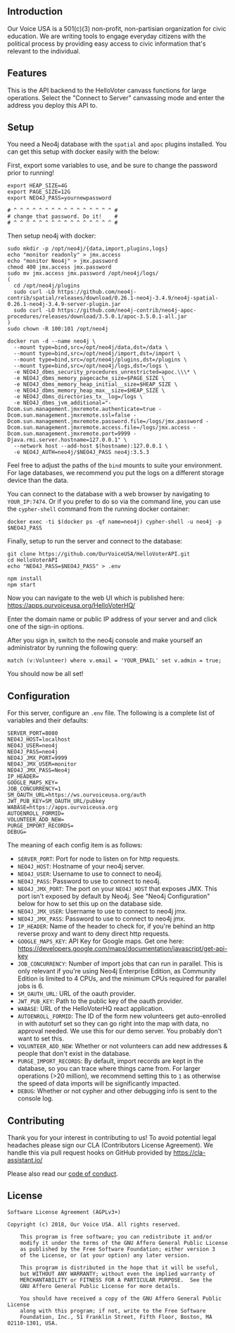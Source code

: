 ## Introduction

Our Voice USA is a 501(c)(3) non-profit, non-partisian organization for civic education. We are writing tools to engage everyday citizens with the political process by providing easy access to civic information that's relevant to the individual.

## Features

This is the API backend to the HelloVoter canvass functions for large operations. Select the "Connect to Server" canvassing mode and enter the address you deploy this API to.

## Setup

You need a Neo4j database with the `spatial` and `apoc` plugins installed. You can get this setup with docker easily with the below:

First, export some variables to use, and be sure to change the password prior to running!

    export HEAP_SIZE=4G
    export PAGE_SIZE=12G
    export NEO4J_PASS=yournewpassword
    
    # ^ ^ ^ ^ ^ ^ ^ ^ ^ ^ ^ ^ ^ ^ ^ ^ #
    # change that password. Do it!    #
    # ^ ^ ^ ^ ^ ^ ^ ^ ^ ^ ^ ^ ^ ^ ^ ^ #

Then setup neo4j with docker:

    sudo mkdir -p /opt/neo4j/{data,import,plugins,logs}
    echo "monitor readonly" > jmx.access
    echo "monitor Neo4j" > jmx.password
    chmod 400 jmx.access jmx.password
    sudo mv jmx.access jmx.password /opt/neo4j/logs/
    (
      cd /opt/neo4j/plugins
      sudo curl -LO https://github.com/neo4j-contrib/spatial/releases/download/0.26.1-neo4j-3.4.9/neo4j-spatial-0.26.1-neo4j-3.4.9-server-plugin.jar
      sudo curl -LO https://github.com/neo4j-contrib/neo4j-apoc-procedures/releases/download/3.5.0.1/apoc-3.5.0.1-all.jar
    )
    sudo chown -R 100:101 /opt/neo4j

    docker run -d --name neo4j \
      --mount type=bind,src=/opt/neo4j/data,dst=/data \
      --mount type=bind,src=/opt/neo4j/import,dst=/import \
      --mount type=bind,src=/opt/neo4j/plugins,dst=/plugins \
      --mount type=bind,src=/opt/neo4j/logs,dst=/logs \
      -e NEO4J_dbms_security_procedures_unrestricted=apoc.\\\* \
      -e NEO4J_dbms_memory_pagecache_size=$PAGE_SIZE \
      -e NEO4J_dbms_memory_heap_initial__size=$HEAP_SIZE \
      -e NEO4J_dbms_memory_heap_max__size=$HEAP_SIZE \
      -e NEO4J_dbms_directories_tx__log=/logs \
      -e NEO4J_dbms_jvm_additional="-Dcom.sun.management.jmxremote.authenticate=true -Dcom.sun.management.jmxremote.ssl=false -Dcom.sun.management.jmxremote.password.file=/logs/jmx.password -Dcom.sun.management.jmxremote.access.file=/logs/jmx.access -Dcom.sun.management.jmxremote.port=9999 -Djava.rmi.server.hostname=127.0.0.1" \
      --network host --add-host $(hostname):127.0.0.1 \
      -e NEO4J_AUTH=neo4j/$NEO4J_PASS neo4j:3.5.3

Feel free to adjust the paths of the `bind` mounts to suite your environment. For lage databases, we recommend you put the logs on a different storage device than the data.

You can connect to the database with a web browser by navigating to `YOUR_IP:7474`. Or if you prefer to do so via the command line, you can use the `cypher-shell` command from the running docker container:

    docker exec -ti $(docker ps -qf name=neo4j) cypher-shell -u neo4j -p $NEO4J_PASS

Finally, setup to run the server and connect to the database:

    git clone https://github.com/OurVoiceUSA/HelloVoterAPI.git
    cd HelloVoterAPI
    echo "NEO4J_PASS=$NEO4J_PASS" > .env
    
    npm install
    npm start

Now you can navigate to the web UI which is published here: https://apps.ourvoiceusa.org/HelloVoterHQ/

Enter the domain name or public IP address of your server and and click one of the sign-in options.

After you sign in, switch to the neo4j console and make yourself an administrator by running the following query:

    match (v:Volunteer) where v.email = 'YOUR_EMAIL' set v.admin = true;

You should now be all set!

## Configuration

For this server, configure an `.env` file. The following is a complete list of variables and their defaults:

    SERVER_PORT=8080
    NEO4J_HOST=localhost
    NEO4J_USER=neo4j
    NEO4J_PASS=neo4j
    NEO4J_JMX_PORT=9999
    NEO4J_JMX_USER=monitor
    NEO4J_JMX_PASS=Neo4j
    IP_HEADER=
    GOOGLE_MAPS_KEY=
    JOB_CONCURRENCY=1
    SM_OAUTH_URL=https://ws.ourvoiceusa.org/auth
    JWT_PUB_KEY=SM_OAUTH_URL/pubkey
    WABASE=https://apps.ourvoiceusa.org
    AUTOENROLL_FORMID=
    VOLUNTEER_ADD_NEW=
    PURGE_IMPORT_RECORDS=
    DEBUG=

The meaning of each config item is as follows:

* `SERVER_PORT`: Port for node to listen on for http requests.
* `NEO4J_HOST`: Hostname of your neo4j server.
* `NEO4J_USER`: Username to use to connect to neo4j.
* `NEO4J_PASS`: Password to use to connect to neo4j.
* `NEO4J_JMX_PORT`: The port on your `NEO4J_HOST` that exposes JMX. This port isn't exposed by default by Neo4j. See "Neo4j Configuration" below for how to set this up on the database side.
* `NEO4J_JMX_USER`: Username to use to connect to neo4j jmx.
* `NEO4J_JMX_PASS`: Password to use to connect to neo4j jmx.
* `IP_HEADER`: Name of the header to check for, if you're behind an http reverse proxy and want to deny direct http requests.
* `GOOGLE_MAPS_KEY`: API Key for Google maps. Get one here: https://developers.google.com/maps/documentation/javascript/get-api-key
* `JOB_CONCURRENCY`: Number of import jobs that can run in parallel. This is only relevant if you're using Neo4j Enterprise Edition, as Community Edition is limited to 4 CPUs, and the minimum CPUs required for parallel jobs is 6.
* `SM_OAUTH_URL`: URL of the oauth provider.
* `JWT_PUB_KEY`: Path to the public key of the oauth provider.
* `WABASE`: URL of the HelloVoterHQ react application.
* `AUTOENROLL_FORMID`: The ID of the form new volunteers get auto-enrolled in with autoturf set so they can go right into the map with data, no approval needed. We use this for our demo server. You probably don't want to set this.
* `VOLUNTEER_ADD_NEW`: Whether or not volunteers can add new addresses & people that don't exist in the database.
* `PURGE_IMPORT_RECORDS`: By default, import records are kept in the database, so you can trace where things came from. For larger operations (>20 million), we recommend setting this to `1` as otherwise the speed of data imports will be significantly impacted.
* `DEBUG`: Whether or not cypher and other debugging info is sent to the console log.

## Contributing

Thank you for your interest in contributing to us! To avoid potential legal headaches please sign our CLA (Contributors License Agreement). We handle this via pull request hooks on GitHub provided by https://cla-assistant.io/

Please also read our [code of conduct](CODE_OF_CONDUCT.md).

## License

	Software License Agreement (AGPLv3+)
	
	Copyright (c) 2018, Our Voice USA. All rights reserved.

        This program is free software; you can redistribute it and/or
        modify it under the terms of the GNU Affero General Public License
        as published by the Free Software Foundation; either version 3
        of the License, or (at your option) any later version.

        This program is distributed in the hope that it will be useful,
        but WITHOUT ANY WARRANTY; without even the implied warranty of
        MERCHANTABILITY or FITNESS FOR A PARTICULAR PURPOSE.  See the
        GNU Affero General Public License for more details.

        You should have received a copy of the GNU Affero General Public License
        along with this program; if not, write to the Free Software
        Foundation, Inc., 51 Franklin Street, Fifth Floor, Boston, MA 02110-1301, USA.

